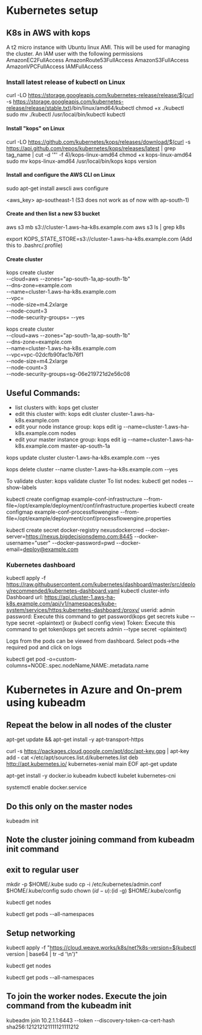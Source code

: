 # Kubernetes setup

## K8s in AWS with kops
A t2 micro instance with Ubuntu linux AMI. This will be used for managing the cluster.
An IAM user with the following permissions
AmazonEC2FullAccess
AmazonRoute53FullAccess
AmazonS3FullAccess
AmazonVPCFullAccess
IAMFullAccess
### Install latest release of kubectl on Linux
curl -LO https://storage.googleapis.com/kubernetes-release/release/$(curl -s https://storage.googleapis.com/kubernetes-release/release/stable.txt)/bin/linux/amd64/kubectl
chmod +x ./kubectl
sudo mv ./kubectl /usr/local/bin/kubectl
kubectl

#### Install "kops" on Linux
curl -LO https://github.com/kubernetes/kops/releases/download/$(curl -s https://api.github.com/repos/kubernetes/kops/releases/latest | grep tag_name | cut -d '"' -f 4)/kops-linux-amd64
chmod +x kops-linux-amd64
sudo mv kops-linux-amd64 /usr/local/bin/kops
kops version

#### Install and configure the AWS CLI on Linux
sudo apt-get install awscli
aws configure

<aws_key>
<aws-secret>
ap-southeast-1 (S3 does not work as of now with ap-south-1)

#### Create and then list a new S3 bucket 
aws s3 mb s3://cluster-1.aws-ha-k8s.example.com
aws s3 ls | grep k8s

export KOPS_STATE_STORE=s3://cluster-1.aws-ha-k8s.example.com (Add this to .bashrc/.profile)

#### Create cluster
kops create cluster \
--cloud=aws --zones="ap-south-1a,ap-south-1b" \
--dns-zone=example.com \
--name=cluster-1.aws-ha-k8s.example.com \
--vpc=<my-vpc> \
--node-size=m4.2xlarge \
--node-count=3 \
--node-security-groups=<mshost-security-group> --yes

kops create cluster \
--cloud=aws --zones="ap-south-1a,ap-south-1b" \
--dns-zone=example.com \
--name=cluster-1.aws-ha-k8s.example.com \
--vpc=vpc-02dcfb90fac1b76f1 \
--node-size=m4.2xlarge \
--node-count=3 \
--node-security-groups=sg-06e219721d2e56c08

## Useful Commands:
* list clusters with: kops get cluster
* edit this cluster with: kops edit cluster cluster-1.aws-ha-k8s.example.com
* edit your node instance group: kops edit ig --name=cluster-1.aws-ha-k8s.example.com nodes
* edit your master instance group: kops edit ig --name=cluster-1.aws-ha-k8s.example.com master-ap-south-1a

kops update cluster cluster-1.aws-ha-k8s.example.com --yes

kops delete cluster --name cluster-1.aws-ha-k8s.example.com --yes

To validate cluster: kops validate cluster
To list nodes: kubectl get nodes --show-labels

kubectl create configmap example-conf-infrastructure --from-file=/opt/example/deployment/conf/infrastructure.properties
kubectl create configmap example-conf-processflowengine --from-file=/opt/example/deployment/conf/processflowengine.properties

kubectl create secret docker-registry nexusdockercred --docker-server=https://nexus.bigdecisionsdemo.com:8445 --docker-username="user" --docker-password=pwd --docker-email=deploy@example.com

### Kubernetes dashboard
kubectl apply -f https://raw.githubusercontent.com/kubernetes/dashboard/master/src/deploy/recommended/kubernetes-dashboard.yaml
kubectl cluster-info
Dashboard url: https://api.cluster-1.aws-ha-k8s.example.com/api/v1/namespaces/kube-system/services/https:kubernetes-dashboard:/proxy/
userid: admin
password: Execute this command to get password(kops get secrets kube --type secret -oplaintext) or (kubectl config view)
<pwd>
Token: Execute this command to get token(kops get secrets admin --type secret -oplaintext)
<token>

Logs from the pods can be viewed from dashboard. Select pods->the required pod and click on logs

kubectl get pod -o=custom-columns=NODE:.spec.nodeName,NAME:.metadata.name

# Kubernetes in Azure and On-prem using kubeadm
## Repeat the below in all nodes of the cluster
apt-get update && apt-get install -y apt-transport-https

curl -s https://packages.cloud.google.com/apt/doc/apt-key.gpg | apt-key add -
cat <<EOF >/etc/apt/sources.list.d/kubernetes.list
deb http://apt.kubernetes.io/ kubernetes-xenial main
EOF
apt-get update

apt-get install -y docker.io kubeadm kubectl kubelet kubernetes-cni

systemctl enable docker.service

## Do this only on the master nodes
kubeadm init

## Note the cluster joining command from kubeadm init command
## exit to regular user

mkdir -p $HOME/.kube
sudo cp -i /etc/kubernetes/admin.conf $HOME/.kube/config
sudo chown $(id -u):$(id -g) $HOME/.kube/config

kubectl get nodes

kubectl get pods --all-namespaces

## Setup networking
kubectl apply -f "https://cloud.weave.works/k8s/net?k8s-version=$(kubectl version | base64 | tr -d '\n')"

kubectl get nodes

kubectl get pods --all-namespaces

## To join the worker nodes. Execute the join command from the kubeadm init
kubeadm join 10.2.1.1:6443 --token <token> --discovery-token-ca-cert-hash sha256:121212121111121111212
